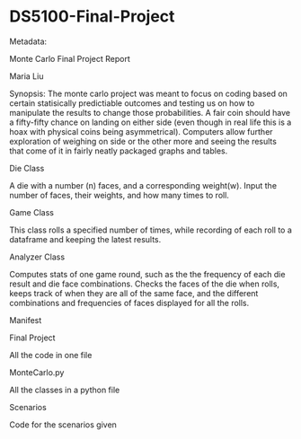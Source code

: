 # DS5100-Final-Project

Metadata:

Monte Carlo Final Project Report

Maria Liu


Synopsis: The monte carlo project was meant to focus on coding based on certain statisically predictiable outcomes and testing us on how to manipulate the results to change those probabilities. A fair coin should have a fifty-fifty chance on landing on either side (even though in real life this is a hoax with physical coins being asymmetrical). Computers allow further exploration of weighing on side or the other more and seeing the results that come of it in fairly neatly packaged graphs and tables.


Die Class

A die with a number (n) faces, and a corresponding weight(w).
Input the number of faces, their weights, and how many times to roll.



Game Class

This class rolls a specified number of times, while recording of each roll to a dataframe and keeping the latest results. 



Analyzer Class

Computes stats of one game round, such as the the frequency of each die result and die face combinations. 
Checks the faces of the die when rolls, keeps track of when they are all of the same face, and the different combinations and frequencies of faces displayed for all the rolls.




Manifest

Final Project

  All the code in one file
  
MonteCarlo.py

  All the classes in a python file
  
Scenarios

  Code for the scenarios given
